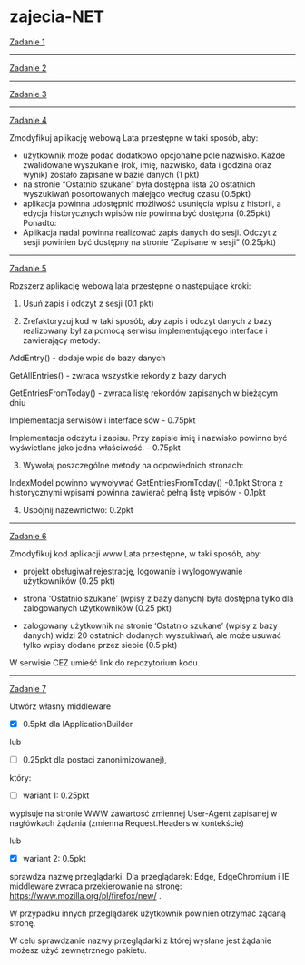 # zajecia-NET

[Zadanie 1](https://github.com/me3eh/zajecia-NET/tree/zad_1 "Zadanko 1")
***
[Zadanie 2](https://github.com/me3eh/zajecia-NET/tree/zad_2 "Zadanko 2")
***
[Zadanie 3](https://github.com/me3eh/zajecia-NET/tree/zad_3_domowe "Zadanko 3")
***
[Zadanie 4](https://github.com/me3eh/zajecia-NET/tree/zad_4_domowe "Zadanko 4")

Zmodyfikuj aplikację webową Lata przestępne w taki sposób, aby:
- użytkownik może podać dodatkowo opcjonalne pole nazwisko. Każde zwalidowane wyszukanie (rok, imię, nazwisko, data i godzina oraz wynik) zostało zapisane w bazie danych (1 pkt)
- na stronie “Ostatnio szukane” była dostępna lista 20 ostatnich wyszukiwań posortowanych malejąco według czasu (0.5pkt)
- aplikacja powinna udostępnić możliwość usunięcia wpisu z historii, a edycja historycznych wpisów nie powinna być dostępna (0.25pkt)
Ponadto:
- Aplikacja nadal powinna realizować zapis danych do sesji. Odczyt z sesji powinien być dostępny na stronie “Zapisane w sesji” (0.25pkt)
***
[Zadanie 5](https://github.com/me3eh/zajecia-NET/tree/zad_5_serwisy "Zadanko 5")

Rozszerz aplikację webową lata przestępne o następujące kroki:

1. Usuń zapis i odczyt z sesji (0.1 pkt)

2. Zrefaktoryzuj kod w taki sposób, aby zapis i odczyt danych z bazy realizowany był za pomocą serwisu implementującego interface i zawierający metody:

AddEntry() - dodaje wpis do bazy danych

GetAllEntries() - zwraca wszystkie rekordy z bazy danych

GetEntriesFromToday() - zwraca listę rekordów zapisanych w bieżącym dniu

Implementacja serwisów i interface'sów - 0.75pkt

Implementacja odczytu i zapisu. Przy zapisie imię i nazwisko powinno być wyświetlane jako jedna właściwość. - 0.75pkt

3. Wywołaj poszczególne metody na odpowiednich stronach:

IndexModel powinno wywoływać GetEntriesFromToday() -0.1pkt
Strona z historycznymi wpisami powinna zawierać pełną listę wpisów - 0.1pkt

4. Uspójnij nazewnictwo: 0.2pkt
***
[Zadanie 6](https://github.com/me3eh/zajecia-NET/tree/zad_6_identity_claims "Google's Homepage")

 Zmodyfikuj kod aplikacji www Lata przestępne, w taki sposób, aby:

- projekt obsługiwał rejestrację, logowanie i wylogowywanie użytkowników (0.25 pkt)

- strona ‘Ostatnio szukane’ (wpisy z bazy danych) była dostępna tylko dla zalogowanych użytkowników (0.25 pkt)

- zalogowany użytkownik na stronie ‘Ostatnio szukane’ (wpisy z bazy danych) widzi 20 ostatnich dodanych wyszukiwań, ale może usuwać tylko wpisy dodane przez siebie (0.5 pkt)

W serwisie CEZ umieść link do repozytorium kodu.
***
[Zadanie 7](https://github.com/me3eh/zajecia-NET/tree/zadanie_z_middleware'm "Zadanie 7")

Utwórz własny middleware
- [x] 0.5pkt dla IApplicationBuilder 

lub

- [ ] 0.25pkt dla postaci zanonimizowanej), 

który:


- [ ] wariant 1: 0.25pkt

wypisuje na stronie WWW zawartość zmiennej User-Agent zapisanej w nagłówkach żądania (zmienna Request.Headers w kontekście)

lub

- [x] wariant 2: 0.5pkt

sprawdza nazwę przeglądarki. Dla przeglądarek: Edge, EdgeChromium i IE middleware zwraca przekierowanie na stronę: https://www.mozilla.org/pl/firefox/new/ .

W przypadku innych przeglądarek użytkownik powinien otrzymać  żądaną stronę. 

W celu sprawdzanie nazwy przeglądarki z której wysłane jest żądanie możesz użyć zewnętrznego pakietu.

